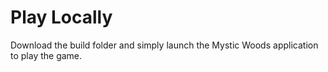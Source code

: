 # Play Locally
Download the build folder and simply launch the Mystic Woods application to play the game. 

